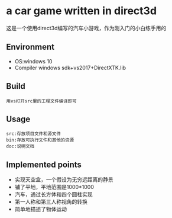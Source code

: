a car game written in direct3d
====
这是一个使用direct3d编写的汽车小游戏，作为刚入门的小白练手用的

Environment
----
* OS:windows 10
* Compiler windows sdk+vs2017+DirectXTK.lib

## Build

	用vs打开src里的工程文件编译即可

## Usage

	src:存放项目文件和源文件
	bin:存放可执行文件和其他的资源
	doc:说明文档

Implemented points
----
* 实现天空盒，一个假设为无穷远距离的静景
* 铺了平地，平地范围是1000*1000
* 汽车，通过长方体和四个圆柱实现
* 第一人称和第三人称视角的转换
* 简单地描述了物体运动
